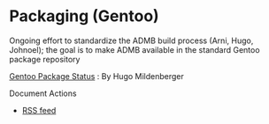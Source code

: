 #  Packaging (Gentoo)

Ongoing effort to standardize the ADMB build process (Arni, Hugo, Johnoel); the goal is to make ADMB available in the standard Gentoo package repository

[Gentoo Package Status][1]
:  By Hugo Mildenberger

Document Actions

* [RSS feed][2]

[1]: https://bugs.gentoo.org/show_bug.cgi?id=390169
[2]: gentoo/RSS ""
